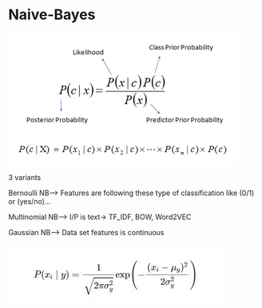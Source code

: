 # Naive-Bayes

![Alt text](https://github.com/srirampamerla/Naive-Bayes/blob/main/Bayes_rule.png?raw=true)


3 variants

Bernoulli NB--> Features are following these type of classification like (0/1) or (yes/no)...

Multinomial NB--> I/P is text-> TF_IDF, BOW, Word2VEC

Gaussian NB--> Data set features is continuous

![Alt text](https://github.com/srirampamerla/Naive-Bayes/blob/main/gNB.jpg?raw=true)
